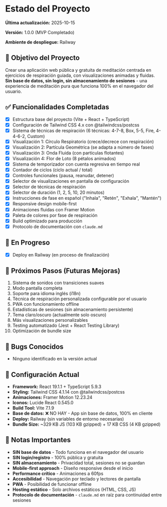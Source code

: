 # Estado del Proyecto

**Última actualización:** 2025-10-15

**Versión:** 1.0.0 (MVP Completado)

**Ambiente de despliegue:** Railway

## 🎯 Objetivo del Proyecto

Crear una aplicación web pública y gratuita de meditación centrada en ejercicios de respiración guiada, con visualizaciones animadas y fluidas. **Sin base de datos, sin login, sin almacenamiento de sesiones** - una experiencia de meditación pura que funciona 100% en el navegador del usuario.

## ✅ Funcionalidades Completadas

- [x] Estructura base del proyecto (Vite + React + TypeScript)
- [x] Configuración de Tailwind CSS 4.x con @tailwindcss/postcss
- [x] Sistema de técnicas de respiración (6 técnicas: 4-7-8, Box, 5-5, Fire, 4-4-6-2, Custom)
- [x] Visualización 1: Círculo Respiratorio (crece/decrece con respiración)
- [x] Visualización 2: Partícula Geométrica (se adapta a número de fases)
- [x] Visualización 3: Onda Fluida (con partículas flotantes)
- [x] Visualización 4: Flor de Loto (8 pétalos animados)
- [x] Sistema de temporizador con cuenta regresiva en tiempo real
- [x] Contador de ciclos (ciclo actual / total)
- [x] Controles funcionales (pausa, reanudar, detener)
- [x] Selector de visualizaciones en pantalla de configuración
- [x] Selector de técnicas de respiración
- [x] Selector de duración (1, 2, 5, 10, 20 minutos)
- [x] Instrucciones de fase en español ("Inhala", "Retén", "Exhala", "Mantén")
- [x] Responsive design mobile-first
- [x] Animaciones fluidas con Framer Motion
- [x] Paleta de colores por fase de respiración
- [x] Build optimizado para producción
- [x] Protocolo de documentación con `claude.md`

## 🚧 En Progreso

- [x] Deploy en Railway (en proceso de finalización)

## 📝 Próximos Pasos (Futuras Mejoras)

1. Sistema de sonidos con transiciones suaves
2. Modo pantalla completa
3. Soporte para idioma inglés (i18n)
4. Técnica de respiración personalizada configurable por el usuario
5. PWA con funcionamiento offline
6. Estadísticas de sesiones (sin almacenamiento persistente)
7. Tema claro/oscuro (actualmente solo oscuro)
8. Más visualizaciones personalizables
9. Testing automatizado (Jest + React Testing Library)
10. Optimización de bundle size

## 🐛 Bugs Conocidos

- Ninguno identificado en la versión actual

## 🔧 Configuración Actual

- **Framework:** React 19.1.1 + TypeScript 5.9.3
- **Styling:** Tailwind CSS 4.1.14 con @tailwindcss/postcss
- **Animaciones:** Framer Motion 12.23.24
- **Iconos:** Lucide React 0.545.0
- **Build Tool:** Vite 7.1.9
- **Base de datos:** ❌ NO HAY - App sin base de datos, 100% en cliente
- **Deploy:** Railway (sin variables de entorno necesarias)
- **Bundle Size:** ~329 KB JS (103 KB gzipped) + 17 KB CSS (4 KB gzipped)

## 📌 Notas Importantes

- **SIN base de datos** - Todo funciona en el navegador del usuario
- **SIN login/registro** - 100% pública y gratuita
- **SIN almacenamiento** - Privacidad total, sesiones no se guardan
- **Mobile-first approach** - Diseño responsive desde el inicio
- **Performance crítico** - Animaciones a 60fps
- **Accesibilidad** - Navegación por teclado y lectores de pantalla
- **PWA** - Posibilidad de funcionar offline
- **Hosting estático** - Solo archivos estáticos (HTML, CSS, JS)
- **Protocolo de documentación** - `claude.md` en raíz para continuidad entre sesiones
